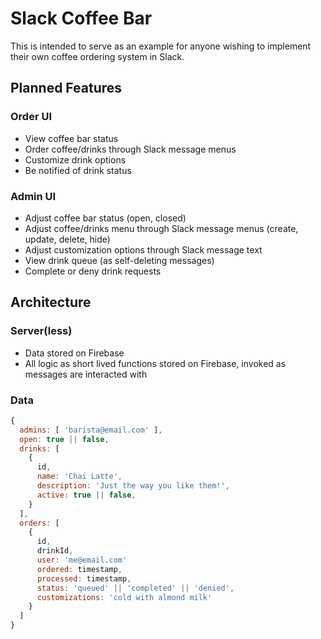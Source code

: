 # Slack Coffee Bar
This is intended to serve as an example for anyone wishing to implement their own coffee ordering system in Slack.

## Planned Features

### Order UI
* View coffee bar status
* Order coffee/drinks through Slack message menus
* Customize drink options 
* Be notified of drink status

### Admin UI
* Adjust coffee bar status (open, closed)
* Adjust coffee/drinks menu through Slack message menus (create, update, delete, hide)
* Adjust customization options through Slack message text
* View drink queue (as self-deleting messages)
* Complete or deny drink requests

## Architecture

### Server(less)
* Data stored on Firebase
* All logic as short lived functions stored on Firebase, invoked as messages are interacted with

### Data
```js
{
  admins: [ 'barista@email.com' ],
  open: true || false,
  drinks: [
    {
      id,
      name: 'Chai Latte',
      description: 'Just the way you like them!',
      active: true || false,
    }
  ],
  orders: [
    {
      id,
      drinkId,
      user: 'me@email.com'
      ordered: timestamp,
      processed: timestamp,
      status: 'queued' || 'completed' || 'denied',
      customizations: 'cold with almond milk'
    }
  ]
}
```